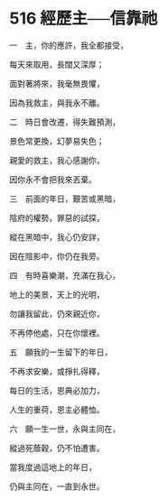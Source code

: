 # 516 經歷主──信靠祂

一　主，你的應許，我全都接受，

每天來取用，長闊又深厚；

面對著將來，我毫無畏懼，

因為我救主，與我永不離。

二　時日會改遷，得失難預測，

景色常更換，幻夢易失色；

親愛的救主，我心感謝你，

因你永不會把我來丟棄。

三　前面的年日，艱苦或黑暗，

陰府的權勢，罪惡的試探，

縱在黑暗中，我心仍安詳，

因在陰影中，你仍在我旁。

四　有時喜樂潮，充滿在我心，

地上的美景，天上的光明，

勿讓我留此，仍來親近你，

不再停他處，只在你懷裡。

五　願我的一生留下的年日，

不再求安樂，或掙扎得釋，

每日的生活，恩典必加力，

人生的重荷，恩主必體恤。

六　願一生一世，永與主同在，

縱過死蔭穀，仍不怕遭害。

當我度過這地上的年日，

仍與主同在，一直到永世。

